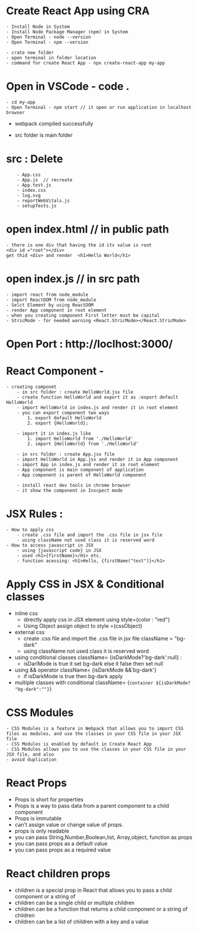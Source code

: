 # Create React App using CRA
    - Install Node in System
    - Install Node Package Manager (npm) in System
    - Open Terminal - node --version
    - Open Terminal - npm --version

    - crate new folder
    - open terminal in folder location
    - command for create React App - npx create-react-app my-app

# Open in VSCode - code .

    - cd my-app
    - Open Terminal - npm start // it open or run application in localhost browser
- webpack compiled successfully

- src folder is main folder
# src : Delete 
        - App.css
        - App.js  // recreate 
        - App.test.js
        - index.css
        - log.svg
        - reportWebVitals.js
        - setupTests.js

# open index.html // in public path
    - there is one div that having the id its value is root
    <div id ="root"></div>
    get thid <div> and render  <h1>Hello World</h1>
# open index.js // in src path
    - import react from node_module
    - import ReactDOM from node_module
    - Selct Element by using ReactDOM
    - render App component in root element
    - when you creating component First letter must be capital 
    - StricMode - for needed warning <React.StricMode></React.StricMode>

# Open Port : http://loclhost:3000/

# React Component -
    - creating componet 
        - in src folder : create HelloWorld.jsx file
        - create function HelloWorld and export it as :export default HelloWorld
        - import HelloWorld in index.js and render it in root element
        - you can export component two ways
            1. export default HelloWorld
            2. export {HelloWorld};

        - import it in index.js like
            1. import HelloWorld from './HelloWorld'
            2. import {HelloWorld} from './HelloWorld'

        - in src folder : create App.jsx file
        - import HelloWorld in App.jsx and render it in App component
        - import App in index.js and render it in root element
        - App component is main component of application
        - App component is parent of HelloWorld component

        - install react dev tools in chrome browser
        - it show the component in Inscpect mode

# JSX Rules :
    - How to apply css
        - create .css file and import the .css file in jsx file
        - using className not used class it is reserved word
    - How to access javascript in JSX 
        - using {javascript code} in JSX
        - used <h1>{firstName}</H1> etc.
        - function acessing: <h1>Hello, {firstName("test")}</h1>

# Apply CSS in JSX & Conditional classes
- inline css
    - directly apply css in JSX element using style={color : "red"}
    - Using Object assign object to style ={cssObject}
- external css
    - create .css file and import the .css file in jsx file
        className = "bg-dark"
    - using className not used class it is reserved word
- using conditional classes
    className= {isDarkMode?'bg-dark':null} : 
    - isDarlMode is true it set bg-dark else it false then set null
- using && operator
    className= {isDarkMode &&'bg-dark'}
    - if isDarkMode is true then bg-dark apply
- multiple classes with conditional
    className= {`container ${isDarkMode? "bg-dark":""}`}

# CSS Modules
    - CSS Modules is a feature in Webpack that allows you to import CSS files as modules, and use the classes in your CSS file in your JSX file
    - CSS Modules is enabled by default in Create React App
    - CSS Modules allows you to use the classes in your CSS file in your JSX file, and also
    - avoid duplication

# React Props
- Props is short for properties
- Props is a way to pass data from a parent component to a child component
- Props is immutable
- can't assign value or change value of props.
- props is only readable
- you can pass String,Number,Boolean,list, Array,object, function as props
- you can pass props as a default value
- you can pass props as a required value

# React children props
- children is a special prop in React that allows you to pass a child component or a string of
- children can be a single child or multiple children
- children can be a function that returns a child component or a string of children
- children can be a list of children with a key and a value

